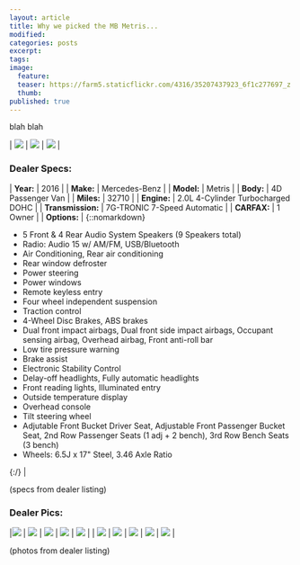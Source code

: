 ```yaml
---
layout: article
title: Why we picked the MB Metris...
modified:
categories: posts
excerpt:
tags:
image:
  feature:
  teaser: https://farm5.staticflickr.com/4316/35207437923_6f1c277697_z.jpg
  thumb:
published: true
---
```


blah blah

| [![](https://farm5.staticflickr.com/4316/35207437923_6f1c277697_z.jpg)](https://farm5.staticflickr.com/4316/35207437923_6f1c277697_z.jpg) | [![](https://farm5.staticflickr.com/4299/35207439363_53fd315a4b_z.jpg)](https://farm5.staticflickr.com/4299/35207439363_53fd315a4b_z.jpg) | [![](https://farm5.staticflickr.com/4326/35976396846_d0500d6e6b_z.jpg)](https://farm5.staticflickr.com/4326/35976396846_d0500d6e6b_z.jpg) |

### Dealer Specs:

| **Year:** | 2016 |
| **Make:** | Mercedes-Benz |
| **Model:** | Metris |
| **Body:** | 4D Passenger Van |
| **Miles:** | 32710 |
| **Engine:** | 2.0L 4-Cylinder Turbocharged DOHC |
| **Transmission:** | 7G-TRONIC 7-Speed Automatic |
| **CARFAX:** | 1 Owner |
| **Options:** | {::nomarkdown}<ul><li>5 Front & 4 Rear Audio System Speakers (9 Speakers total)</li><li>Radio: Audio 15 w/ AM/FM, USB/Bluetooth</li><li>Air Conditioning, Rear air conditioning</li><li>Rear window defroster</li><li>Power steering</li><li>Power windows</li><li>Remote keyless entry</li><li>Four wheel independent suspension</li><li>Traction control</li><li>4-Wheel Disc Brakes, ABS brakes</li><li>Dual front impact airbags, Dual front side impact airbags, Occupant sensing airbag, Overhead airbag, Front anti-roll bar</li><li>Low tire pressure warning</li><li>Brake assist</li><li>Electronic Stability Control</li><li>Delay-off headlights, Fully automatic headlights</li><li>Front reading lights, Illuminated entry</li><li>Outside temperature display</li><li>Overhead console</li><li>Tilt steering wheel</li><li>Adjutable Front Bucket Driver Seat, Adjustable Front Passenger Bucket Seat, 2nd Row Passenger Seats (1 adj + 2 bench), 3rd Row Bench Seats (3 bench)</li><li>Wheels: 6.5J x 17" Steel, 3.46 Axle Ratio</li></ul>{:/} |

(specs from dealer listing)

### Dealer Pics:

|[![](https://farm5.staticflickr.com/4304/35986285506_152ab37d86_z.jpg)](https://farm5.staticflickr.com/4304/35986285506_152ab37d86_z.jpg) | [![](https://farm5.staticflickr.com/4330/35856757812_ea7e67ef5c_z.jpg)](https://farm5.staticflickr.com/4330/35856757812_ea7e67ef5c_z.jpg) | [![](https://farm5.staticflickr.com/4307/35856758852_90dfcd2d67_z.jpg)](https://farm5.staticflickr.com/4307/35856758852_90dfcd2d67_z.jpg) | [![](https://farm5.staticflickr.com/4293/35894030921_e5677d9d83_z.jpg)](https://farm5.staticflickr.com/4293/35894030921_e5677d9d83_z.jpg) | [![](https://farm5.staticflickr.com/4320/35856758032_96e1c98e91_z.jpg)](https://farm5.staticflickr.com/4320/35856758032_96e1c98e91_z.jpg) |
| [![](https://farm5.staticflickr.com/4308/35856758412_1acae0cb6f_z.jpg)](https://farm5.staticflickr.com/4308/35856758412_1acae0cb6f_z.jpg) | [![](https://farm5.staticflickr.com/4301/35894030481_0de50af4d4_z.jpg)](https://farm5.staticflickr.com/4301/35894030481_0de50af4d4_z.jpg) | [![](https://farm5.staticflickr.com/4317/35856758532_47e865935a_z.jpg)](https://farm5.staticflickr.com/4317/35856758532_47e865935a_z.jpg) | [![](https://farm5.staticflickr.com/4308/35856758232_64391f1b84_z.jpg)](https://farm5.staticflickr.com/4308/35856758232_64391f1b84_z.jpg) | [![](https://farm5.staticflickr.com/4319/36027860865_dd7d394d65_z.jpg)](https://farm5.staticflickr.com/4319/36027860865_dd7d394d65_z.jpg) |

(photos from dealer listing)
